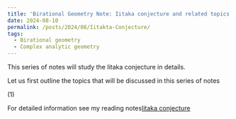 ```yaml
---
title: 'Birational Geometry Note: Iitaka conjecture and related topics'
date: 2024-08-10
permalink: /posts/2024/08/Iitakta-Conjecture/
tags:
  - Birational geometry
  - Complex analytic geometry
---
```


This series of notes will study the Iitaka conjecture in details.

Let us first outline the topics that will be discussed in this series of notes

(1) 


For detailed information see my reading notes[Iitaka conjecture](https://yilimath.github.io/files/Birational/KodairaDim/Iitaka.pdf)
